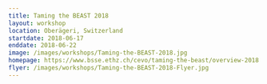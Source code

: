 ```yaml
---
title: Taming the BEAST 2018
layout: workshop
location: Oberägeri, Switzerland
startdate: 2018-06-17
enddate: 2018-06-22
image: /images/workshops/Taming-the-BEAST-2018.jpg
homepage: https://www.bsse.ethz.ch/cevo/taming-the-beast/overview-2018.html
flyer: /images/workshops/Taming-the-BEAST-2018-Flyer.jpg
---
```

